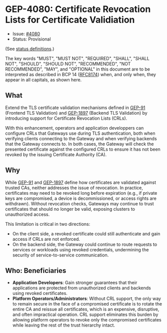 # GEP-4080: Certificate Revocation Lists for Certificate Validiation

* Issue: [#4080](https://github.com/kubernetes-sigs/gateway-api/issues/4080)
* Status: Provisional

(See [status definitions](../overview.md#gep-states).)

The key words "MUST", "MUST NOT", "REQUIRED", "SHALL", "SHALL NOT", "SHOULD",
"SHOULD NOT", "RECOMMENDED", "NOT RECOMMENDED", "MAY", and "OPTIONAL" in this
document are to be interpreted as described in BCP 14 ([RFC8174]) when, and
only when, they appear in all capitals, as shown here.

[RFC8174]: https://www.rfc-editor.org/rfc/rfc8174

## What
Extend the TLS certificate validation mechanisms defined in [GEP-91](../gep-91/index.md) (Frontend TLS Validation) and [GEP-1897](../gep-1897/index.md) (Backend TLS Validation) by introducing support for Certificate Revocation Lists (CRLs).  

With this enhancement, operators and application developpers can configure CRLs that Gateways use during TLS authentication, both when verifying clients connecting to the Gateway and when verifying backends that the Gateway connects to. In both cases, the Gateway will check the presented certificate against the configured CRLs to ensure it has not been revoked by the issuing Certificate Authority (CA).

## Why
While [GEP-91](../gep-91/index.md) and [GEP-1897](../gep-1897/index.md) define how certificates are validated against trusted CAs, neither addresses the issue of revocation. In practice, certificates may need to be revoked long before expiration (e.g., if private keys are compromised, a device is decommissioned, or access rights are withdrawn). Without revocation checks, Gateways may continue to trust certificates that should no longer be valid, exposing clusters to unauthorized access.  

This limitation is critical in two directions:  
* On the client side, a revoked certificate could still authenticate and gain access if CRLs are not enforced.  
* On the backend side, the Gateway could continue to route requests to services or workloads using revoked credentials, undermining the security of service-to-service communication.  

## Who: Beneficiaries
* **Application Developers**: Gain stronger guarantees that their applications are protected from unauthorized clients and backends using revoked certificates.  
* **Platform Operators/Administrators**: Without CRL support, the only way to remain secure in the face of a compromised certificate is to rotate the entire CA and reissue all certificates, which is an expensive, disruptive, and often impractical operation. CRL support eliminates this burden by allowing platform operators to revoke only the compromised certificates while leaving the rest of the trust hierarchy intact.  

